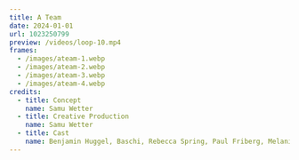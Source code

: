 ```yaml
---
title: A Team
date: 2024-01-01
url: 1023250799
preview: /videos/loop-10.mp4
frames:
  - /images/ateam-1.webp
  - /images/ateam-2.webp
  - /images/ateam-3.webp
  - /images/ateam-4.webp
credits:
  - title: Concept
    name: Samu Wetter
  - title: Creative Production
    name: Samu Wetter
  - title: Cast
    name: Benjamin Huggel, Baschi, Rebecca Spring, Paul Friberg, Melanie, Rolando
---
```


